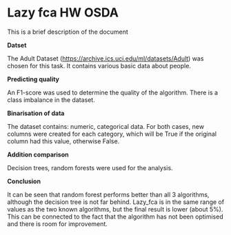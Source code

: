 # Lazy fca HW OSDA
This is a brief description of the document  

**Datset**

The Adult Dataset (https://archive.ics.uci.edu/ml/datasets/Adult) was chosen for this task. It contains various basic data about people.

**Predicting quality**

An F1-score was used to determine the quality of the algorithm. There is a class imbalance in the dataset.

**Binarisation of data**

The dataset contains: numeric, categorical data. For both cases, new columns were created for each category, which will be
True if the original column had this value, otherwise False.

**Addition comparison**

Decision trees, random forests were used for the analysis.

**Conclusion**

It can be seen that random forest performs better than all 3 algorithms, although the decision tree is not far behind. Lazy_fca is in the same range of values as the two known algorithms, but the final result is lower (about 5%). This can be connected to the fact that the algorithm has not been optimised and there is room for improvement.
